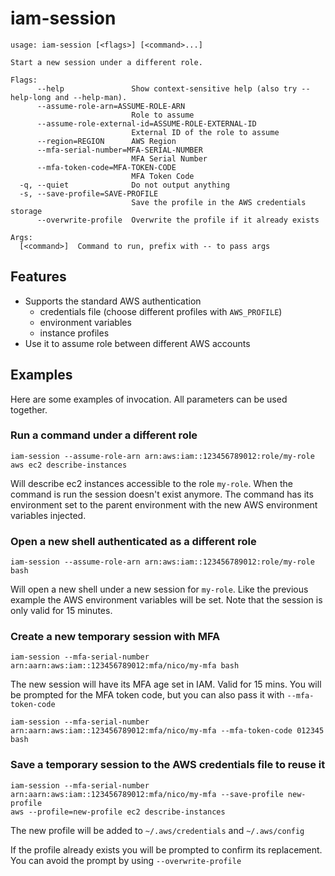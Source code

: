# iam-session

```
usage: iam-session [<flags>] [<command>...]

Start a new session under a different role.

Flags:
      --help               Show context-sensitive help (also try --help-long and --help-man).
      --assume-role-arn=ASSUME-ROLE-ARN  
                           Role to assume
      --assume-role-external-id=ASSUME-ROLE-EXTERNAL-ID  
                           External ID of the role to assume
      --region=REGION      AWS Region
      --mfa-serial-number=MFA-SERIAL-NUMBER  
                           MFA Serial Number
      --mfa-token-code=MFA-TOKEN-CODE  
                           MFA Token Code
  -q, --quiet              Do not output anything
  -s, --save-profile=SAVE-PROFILE  
                           Save the profile in the AWS credentials storage
      --overwrite-profile  Overwrite the profile if it already exists

Args:
  [<command>]  Command to run, prefix with -- to pass args
```

## Features

* Supports the standard AWS authentication
  * credentials file (choose different profiles with `AWS_PROFILE`)
  * environment variables
  * instance profiles
* Use it to assume role between different AWS accounts

## Examples

Here are some examples of invocation. All parameters can be used together.

### Run a command under a different role

```
iam-session --assume-role-arn arn:aws:iam::123456789012:role/my-role aws ec2 describe-instances
```
Will describe ec2 instances accessible to the role `my-role`. When the command is run the session doesn't exist anymore.
The command has its environment set to the parent environment with the new AWS environment variables injected.

### Open a new shell authenticated as a different role

```
iam-session --assume-role-arn arn:aws:iam::123456789012:role/my-role bash
```

Will open a new shell under a new session for `my-role`. Like the previous example the AWS environment variables will be set.
Note that the session is only valid for 15 minutes.

### Create a new temporary session with MFA

```
iam-session --mfa-serial-number arn:aarn:aws:iam::123456789012:mfa/nico/my-mfa bash
```

The new session will have its MFA age set in IAM. Valid for 15 mins. You will be prompted for the MFA token code, but you can also pass it with `--mfa-token-code`

```
iam-session --mfa-serial-number arn:aarn:aws:iam::123456789012:mfa/nico/my-mfa --mfa-token-code 012345 bash
```

### Save a temporary session to the AWS credentials file to reuse it

```
iam-session --mfa-serial-number arn:aarn:aws:iam::123456789012:mfa/nico/my-mfa --save-profile new-profile
aws --profile=new-profile ec2 describe-instances
```

The new profile will be added to `~/.aws/credentials` and `~/.aws/config`

If the profile already exists you will be prompted to confirm its replacement. You can avoid the prompt by using `--overwrite-profile`
